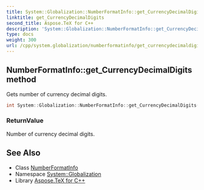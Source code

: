 ```yaml
---
title: System::Globalization::NumberFormatInfo::get_CurrencyDecimalDigits method
linktitle: get_CurrencyDecimalDigits
second_title: Aspose.TeX for C++
description: 'System::Globalization::NumberFormatInfo::get_CurrencyDecimalDigits method. Gets number of currency decimal digits in C++.'
type: docs
weight: 300
url: /cpp/system.globalization/numberformatinfo/get_currencydecimaldigits/
---
```

## NumberFormatInfo::get_CurrencyDecimalDigits method


Gets number of currency decimal digits.

```cpp
int System::Globalization::NumberFormatInfo::get_CurrencyDecimalDigits() const
```


### ReturnValue

Number of currency decimal digits.

## See Also

* Class [NumberFormatInfo](../)
* Namespace [System::Globalization](../../)
* Library [Aspose.TeX for C++](../../../)
